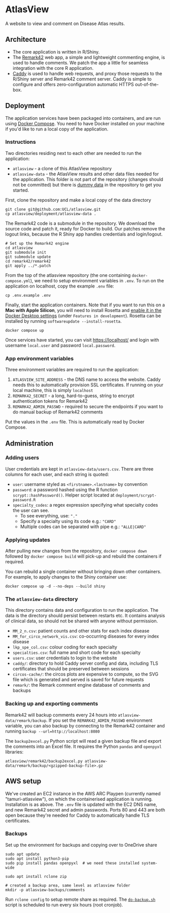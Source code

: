 # AtlasView

A website to view and comment on Disease Atlas results.

## Architecture

- The core application is written in R/Shiny. 
- The [Remark42](https://remark42.com/) web app, a simple and lightweight commenting engine, is used to handle comments. We patch the app a little for seamless integration with the core R application.
- [Caddy](https://caddyserver.com/) is used to handle web requests, and proxy those requests to the R/Shiny server and Remark42 comment server. Caddy is simple to configure and offers zero-configuration automatic HTTPS out-of-the-box.

## Deployment

The application services have been packaged into containers, and are run using [Docker Compose](https://docs.docker.com/compose/). You need to have Docker installed on your machine if you'd like to run a local copy of the application.

### Instructions

Two directories residing next to each other are needed to run the application:

- `atlasview` - a clone of this AtlasView repository
- `atlasview-data` - the AtlasView results and other data files needed for the application. This folder is not part of the repository (changes should not be committed) but there is [dummy data](./deployment/atlasview-data) in the repository to get you started.

First, clone the repository and make a local copy of the data directory

```
git clone git@github.com:UCL/atlasview.git
cp atlasview/deployment/atlasview-data .
```

The Remark42 code is a submodule in the repository. We download the source code and patch it, ready for Docker to build. Our patches remove the logout links, because the R Shiny app handles credentials and login/logout.

```
# Set up the Remark42 engine
cd atlasview
git submodule init
git submodule update
cd remark42/remark42
git apply ../*.patch
```

From the top of the atlasview repository (the one containing `docker-compose.yml`), we need to setup environment variables in `.env`. To run on the application on localhost, copy the example `.env` file:

```
cp .env.example .env
```

Finally, start the application containers. Note that if you want to run this on a **Mac with Apple Silicon**, you will need to install Rosetta and [enable it in the Docker Desktop settings](https://docs.docker.com/desktop/settings/mac/#use-rosetta-for-x86amd64-emulation-on-apple-silicon) (under `Features in development`). Rosetta can be installed by running `softwareupdate --install-rosetta`.

```
docker compose up
```

Once services have started, you can visit [https://localhost/](https://localhost/) and login with username `local.user` and password `local.password`.

### App environment variables

Three environment variables are required to run the application:

1. `ATLASVIEW_SITE_ADDRESS` - the DNS name to access the website. Caddy needs this to automatically provision SSL certificates. If running on your local machine, this is simply `localhost`
2. `REMARK42_SECRET` - a long, hard-to-guess, string to encrypt authentication tokens for Remark42
3. `REMARK42_ADMIN_PASSWD` - required to secure the endpoints if you want to do manual backup of Remark42 comments

Put the values in the `.env` file. This is automatically read by Docker Compose.

## Administration

### Adding users

User credentials are kept in `atlasview-data/users.csv`. There are three columns for each user, and each string is quoted:

- `user`: username styled as `<firstname>.<lastname>` by convention
- `password`: a password hashed using the R function `scrypt::hashPassword()`. Helper script located at `deployment/scrypt-password.R`
- `specialty_codes`: a regex expression specifying what specialty codes the user can see.
	- To see everything, use: `"."`
	- Specify a specialty using its code e.g.: `"CARD"`
	- Multiple codes can be separated with pipe e.g.: `"ALLE|CARD"`

### Applying updates

After pulling new changes from the repository, `docker compose down` followed by `docker compose build` will pick-up and rebuild the containers if required.

You can rebuild a single container without bringing down other containers. For example, to apply changes to the Shiny container use:

```
docker compose up -d --no-deps --build shiny
```

### The `atlasview-data` directory

This directory contains data and configuration to run the application. The data is the directory should persist between restarts etc. It contains analysis of clinical data, so should not be shared with anyone without permission.

- `MM_2_n.csv`: patient counts and other stats for each index disease
- `MM_for_circo_network_vis.csv`: co-occurring diseases for every index disease
- `lkp_spe_col.csv`: colour coding for each specialty
- `specialties.csv`: full name and short code for each specialty
- `users.csv`: user credentials to login to the website
- `caddy/`: directory to hold Caddy server config and data, including TLS certificates that should be preserved between sessions
- `circos-cache/`: the circos plots are expensive to compute, so the SVG file which is generated and served is saved for future requests
- `remark/`: the Remark comment engine database of comments and backups


### Backing up and exporting comments

Remark42 will backup comments every 24 hours into `atlasview-data/remark/backup`. If you set the `REMARK42_ADMIN_PASSWD` environment variable, you can also backup by connecting to the Remark42 container and running `backup --url=http://localhost:8080`

The `backup2excel.py` Python script will read a given backup file and export the comments into an Excel file. It requires the Python `pandas` and `openpyxl` libraries:

```
atlasview/remark42/backup2excel.py atlasview-data/remark/backup/<gzipped-backup-file>.gz
```

## AWS setup

We've created an EC2 instance in the AWS ARC Playpen (currently named "tamuri-atlasview"), on which the containerised application is running. Installation is as above. The `.env` file is updated with the EC2 DNS name, and new Remark42 secret and admin passwords. Ports 80 and 443 are both open because they're needed for Caddy to automatically handle TLS certificates.

### Backups

Set up the environment for backups and copying over to OneDrive share

```
sudo apt update
sudo apt install python3-pip
sudo pip install pandas openpyxl  # we need these installed system-wide

sudo apt install rclone zip

# created a backup area, same level as atlasview folder
mkdir -p atlasview-backups/comments
```

Run `rclone config` to setup remote share as required. The [`do-backup.sh`](./deployment/do-backup.sh) script is scheduled to run every six hours (root cronjob).

